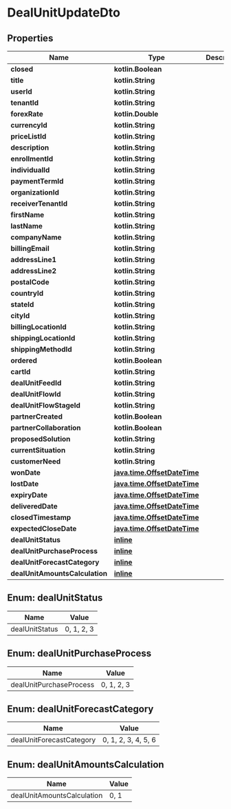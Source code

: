 
# DealUnitUpdateDto

## Properties
| Name | Type | Description | Notes |
| ------------ | ------------- | ------------- | ------------- |
| **closed** | **kotlin.Boolean** |  |  [optional] |
| **title** | **kotlin.String** |  |  [optional] |
| **userId** | **kotlin.String** |  |  [optional] |
| **tenantId** | **kotlin.String** |  |  [optional] |
| **forexRate** | **kotlin.Double** |  |  [optional] |
| **currencyId** | **kotlin.String** |  |  [optional] |
| **priceListId** | **kotlin.String** |  |  [optional] |
| **description** | **kotlin.String** |  |  [optional] |
| **enrollmentId** | **kotlin.String** |  |  [optional] |
| **individualId** | **kotlin.String** |  |  [optional] |
| **paymentTermId** | **kotlin.String** |  |  [optional] |
| **organizationId** | **kotlin.String** |  |  [optional] |
| **receiverTenantId** | **kotlin.String** |  |  [optional] |
| **firstName** | **kotlin.String** |  |  [optional] |
| **lastName** | **kotlin.String** |  |  [optional] |
| **companyName** | **kotlin.String** |  |  [optional] |
| **billingEmail** | **kotlin.String** |  |  [optional] |
| **addressLine1** | **kotlin.String** |  |  [optional] |
| **addressLine2** | **kotlin.String** |  |  [optional] |
| **postalCode** | **kotlin.String** |  |  [optional] |
| **countryId** | **kotlin.String** |  |  [optional] |
| **stateId** | **kotlin.String** |  |  [optional] |
| **cityId** | **kotlin.String** |  |  [optional] |
| **billingLocationId** | **kotlin.String** |  |  [optional] |
| **shippingLocationId** | **kotlin.String** |  |  [optional] |
| **shippingMethodId** | **kotlin.String** |  |  [optional] |
| **ordered** | **kotlin.Boolean** |  |  [optional] |
| **cartId** | **kotlin.String** |  |  [optional] |
| **dealUnitFeedId** | **kotlin.String** |  |  [optional] |
| **dealUnitFlowId** | **kotlin.String** |  |  [optional] |
| **dealUnitFlowStageId** | **kotlin.String** |  |  [optional] |
| **partnerCreated** | **kotlin.Boolean** |  |  [optional] |
| **partnerCollaboration** | **kotlin.Boolean** |  |  [optional] |
| **proposedSolution** | **kotlin.String** |  |  [optional] |
| **currentSituation** | **kotlin.String** |  |  [optional] |
| **customerNeed** | **kotlin.String** |  |  [optional] |
| **wonDate** | [**java.time.OffsetDateTime**](java.time.OffsetDateTime.md) |  |  [optional] |
| **lostDate** | [**java.time.OffsetDateTime**](java.time.OffsetDateTime.md) |  |  [optional] |
| **expiryDate** | [**java.time.OffsetDateTime**](java.time.OffsetDateTime.md) |  |  [optional] |
| **deliveredDate** | [**java.time.OffsetDateTime**](java.time.OffsetDateTime.md) |  |  [optional] |
| **closedTimestamp** | [**java.time.OffsetDateTime**](java.time.OffsetDateTime.md) |  |  [optional] |
| **expectedCloseDate** | [**java.time.OffsetDateTime**](java.time.OffsetDateTime.md) |  |  [optional] |
| **dealUnitStatus** | [**inline**](#DealUnitStatus) |  |  [optional] |
| **dealUnitPurchaseProcess** | [**inline**](#DealUnitPurchaseProcess) |  |  [optional] |
| **dealUnitForecastCategory** | [**inline**](#DealUnitForecastCategory) |  |  [optional] |
| **dealUnitAmountsCalculation** | [**inline**](#DealUnitAmountsCalculation) |  |  [optional] |


<a id="DealUnitStatus"></a>
## Enum: dealUnitStatus
| Name | Value |
| ---- | ----- |
| dealUnitStatus | 0, 1, 2, 3 |


<a id="DealUnitPurchaseProcess"></a>
## Enum: dealUnitPurchaseProcess
| Name | Value |
| ---- | ----- |
| dealUnitPurchaseProcess | 0, 1, 2, 3 |


<a id="DealUnitForecastCategory"></a>
## Enum: dealUnitForecastCategory
| Name | Value |
| ---- | ----- |
| dealUnitForecastCategory | 0, 1, 2, 3, 4, 5, 6 |


<a id="DealUnitAmountsCalculation"></a>
## Enum: dealUnitAmountsCalculation
| Name | Value |
| ---- | ----- |
| dealUnitAmountsCalculation | 0, 1 |



